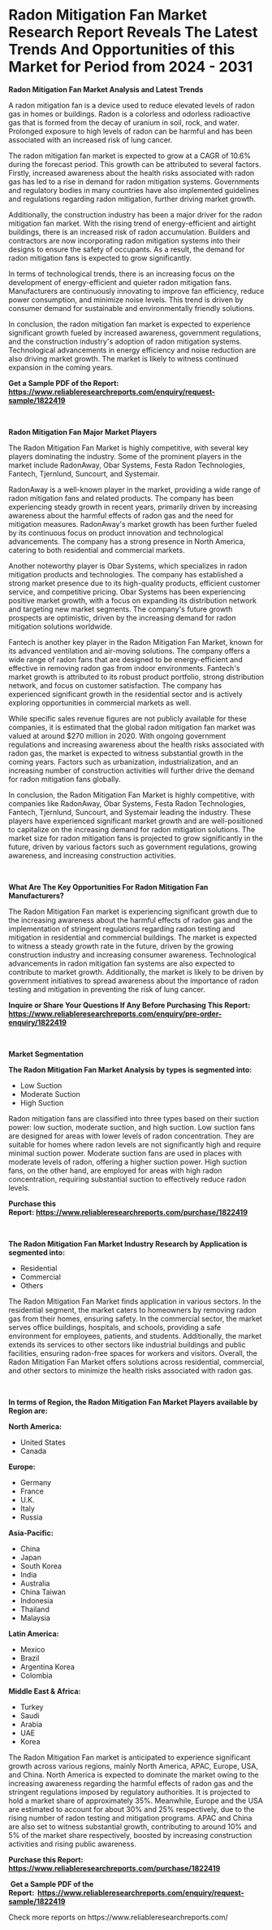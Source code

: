 <p><h1>Radon Mitigation Fan Market Research Report Reveals The Latest Trends And Opportunities of this Market for Period from 2024 - 2031</h1></p><p><strong>Radon Mitigation Fan Market Analysis and Latest Trends</strong></p>
<p><p>A radon mitigation fan is a device used to reduce elevated levels of radon gas in homes or buildings. Radon is a colorless and odorless radioactive gas that is formed from the decay of uranium in soil, rock, and water. Prolonged exposure to high levels of radon can be harmful and has been associated with an increased risk of lung cancer.</p><p>The radon mitigation fan market is expected to grow at a CAGR of 10.6% during the forecast period. This growth can be attributed to several factors. Firstly, increased awareness about the health risks associated with radon gas has led to a rise in demand for radon mitigation systems. Governments and regulatory bodies in many countries have also implemented guidelines and regulations regarding radon mitigation, further driving market growth.</p><p>Additionally, the construction industry has been a major driver for the radon mitigation fan market. With the rising trend of energy-efficient and airtight buildings, there is an increased risk of radon accumulation. Builders and contractors are now incorporating radon mitigation systems into their designs to ensure the safety of occupants. As a result, the demand for radon mitigation fans is expected to grow significantly.</p><p>In terms of technological trends, there is an increasing focus on the development of energy-efficient and quieter radon mitigation fans. Manufacturers are continuously innovating to improve fan efficiency, reduce power consumption, and minimize noise levels. This trend is driven by consumer demand for sustainable and environmentally friendly solutions.</p><p>In conclusion, the radon mitigation fan market is expected to experience significant growth fueled by increased awareness, government regulations, and the construction industry's adoption of radon mitigation systems. Technological advancements in energy efficiency and noise reduction are also driving market growth. The market is likely to witness continued expansion in the coming years.</p></p>
<p><strong>Get a Sample PDF of the Report:&nbsp; <a href="https://www.reliableresearchreports.com/enquiry/request-sample/1822419">https://www.reliableresearchreports.com/enquiry/request-sample/1822419</a></strong></p>
<p>&nbsp;</p>
<p><strong>Radon Mitigation Fan Major Market Players</strong></p>
<p><p>The Radon Mitigation Fan Market is highly competitive, with several key players dominating the industry. Some of the prominent players in the market include RadonAway, Obar Systems, Festa Radon Technologies, Fantech, Tjernlund, Suncourt, and Systemair. </p><p>RadonAway is a well-known player in the market, providing a wide range of radon mitigation fans and related products. The company has been experiencing steady growth in recent years, primarily driven by increasing awareness about the harmful effects of radon gas and the need for mitigation measures. RadonAway's market growth has been further fueled by its continuous focus on product innovation and technological advancements. The company has a strong presence in North America, catering to both residential and commercial markets.</p><p>Another noteworthy player is Obar Systems, which specializes in radon mitigation products and technologies. The company has established a strong market presence due to its high-quality products, efficient customer service, and competitive pricing. Obar Systems has been experiencing positive market growth, with a focus on expanding its distribution network and targeting new market segments. The company's future growth prospects are optimistic, driven by the increasing demand for radon mitigation solutions worldwide.</p><p>Fantech is another key player in the Radon Mitigation Fan Market, known for its advanced ventilation and air-moving solutions. The company offers a wide range of radon fans that are designed to be energy-efficient and effective in removing radon gas from indoor environments. Fantech's market growth is attributed to its robust product portfolio, strong distribution network, and focus on customer satisfaction. The company has experienced significant growth in the residential sector and is actively exploring opportunities in commercial markets as well.</p><p>While specific sales revenue figures are not publicly available for these companies, it is estimated that the global radon mitigation fan market was valued at around $270 million in 2020. With ongoing government regulations and increasing awareness about the health risks associated with radon gas, the market is expected to witness substantial growth in the coming years. Factors such as urbanization, industrialization, and an increasing number of construction activities will further drive the demand for radon mitigation fans globally.</p><p>In conclusion, the Radon Mitigation Fan Market is highly competitive, with companies like RadonAway, Obar Systems, Festa Radon Technologies, Fantech, Tjernlund, Suncourt, and Systemair leading the industry. These players have experienced significant market growth and are well-positioned to capitalize on the increasing demand for radon mitigation solutions. The market size for radon mitigation fans is projected to grow significantly in the future, driven by various factors such as government regulations, growing awareness, and increasing construction activities.</p></p>
<p>&nbsp;</p>
<p><strong>What Are The Key Opportunities For Radon Mitigation Fan Manufacturers?</strong></p>
<p><p>The Radon Mitigation Fan market is experiencing significant growth due to the increasing awareness about the harmful effects of radon gas and the implementation of stringent regulations regarding radon testing and mitigation in residential and commercial buildings. The market is expected to witness a steady growth rate in the future, driven by the growing construction industry and increasing consumer awareness. Technological advancements in radon mitigation fan systems are also expected to contribute to market growth. Additionally, the market is likely to be driven by government initiatives to spread awareness about the importance of radon testing and mitigation in preventing the risk of lung cancer.</p></p>
<p><strong>Inquire or Share Your Questions If Any Before Purchasing This Report: <a href="https://www.reliableresearchreports.com/enquiry/pre-order-enquiry/1822419">https://www.reliableresearchreports.com/enquiry/pre-order-enquiry/1822419</a></strong></p>
<p>&nbsp;</p>
<p><strong>Market Segmentation</strong></p>
<p><strong>The Radon Mitigation Fan Market Analysis by types is segmented into:</strong></p>
<p><ul><li>Low Suction</li><li>Moderate Suction</li><li>High Suction</li></ul></p>
<p><p>Radon mitigation fans are classified into three types based on their suction power: low suction, moderate suction, and high suction. Low suction fans are designed for areas with lower levels of radon concentration. They are suitable for homes where radon levels are not significantly high and require minimal suction power. Moderate suction fans are used in places with moderate levels of radon, offering a higher suction power. High suction fans, on the other hand, are employed for areas with high radon concentration, requiring substantial suction to effectively reduce radon levels.</p></p>
<p><strong>Purchase this Report:&nbsp;<a href="https://www.reliableresearchreports.com/purchase/1822419">https://www.reliableresearchreports.com/purchase/1822419</a></strong></p>
<p>&nbsp;</p>
<p><strong>The Radon Mitigation Fan Market Industry Research by Application is segmented into:</strong></p>
<p><ul><li>Residential</li><li>Commercial</li><li>Others</li></ul></p>
<p><p>The Radon Mitigation Fan Market finds application in various sectors. In the residential segment, the market caters to homeowners by removing radon gas from their homes, ensuring safety. In the commercial sector, the market serves office buildings, hospitals, and schools, providing a safe environment for employees, patients, and students. Additionally, the market extends its services to other sectors like industrial buildings and public facilities, ensuring radon-free spaces for workers and visitors. Overall, the Radon Mitigation Fan Market offers solutions across residential, commercial, and other sectors to minimize the health risks associated with radon gas.</p></p>
<p>&nbsp;</p>
<p><strong>In terms of Region, the Radon Mitigation Fan Market Players available by Region are:</strong></p>
<p>
    <p> <strong> North America: </strong>
        <ul>
            <li>United States</li>
            <li>Canada</li>
        </ul>
        </p> 
    <p> <strong> Europe: </strong>
        <ul>
            <li>Germany</li>
            <li>France</li>
            <li>U.K.</li>
            <li>Italy</li>
            <li>Russia</li>
        </ul>
        </p> 
    <p> <strong> Asia-Pacific: </strong>
        <ul>
            <li>China</li>
            <li>Japan</li>
            <li>South Korea</li>
            <li>India</li>
            <li>Australia</li>
            <li>China Taiwan</li>
            <li>Indonesia</li>
            <li>Thailand</li>
            <li>Malaysia</li>
        </ul>
        </p> 
    <p> <strong> Latin America: </strong>
        <ul>
            <li>Mexico</li>
            <li>Brazil</li>
            <li>Argentina Korea</li>
            <li>Colombia</li>
        </ul>
        </p> 
    <p> <strong> Middle East & Africa: </strong>
        <ul>
            <li>Turkey</li>
            <li>Saudi</li>
            <li>Arabia</li>
            <li>UAE</li>
            <li>Korea</li>
        </ul>
    </p>
    </p>
<p><p>The Radon Mitigation Fan market is anticipated to experience significant growth across various regions, mainly North America, APAC, Europe, USA, and China. North America is expected to dominate the market owing to the increasing awareness regarding the harmful effects of radon gas and the stringent regulations imposed by regulatory authorities. It is projected to hold a market share of approximately 35%. Meanwhile, Europe and the USA are estimated to account for about 30% and 25% respectively, due to the rising number of radon testing and mitigation programs. APAC and China are also set to witness substantial growth, contributing to around 10% and 5% of the market share respectively, boosted by increasing construction activities and rising public awareness.</p></p>
<p><strong>Purchase this Report: <a href="https://www.reliableresearchreports.com/purchase/1822419">https://www.reliableresearchreports.com/purchase/1822419</a></strong></p>
<p>&nbsp;<strong>Get a Sample PDF of the Report:&nbsp;&nbsp;<a href="https://www.reliableresearchreports.com/enquiry/request-sample/1822419">https://www.reliableresearchreports.com/enquiry/request-sample/1822419</a></strong></p>
<p><strong></strong></p>
<p>Check more reports on https://www.reliableresearchreports.com/</p>